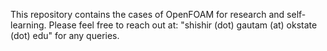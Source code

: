 This repository contains the cases of OpenFOAM for research and self-learning. Please feel free to reach out at: "shishir (dot) gautam (at) okstate (dot) edu" for any queries.
